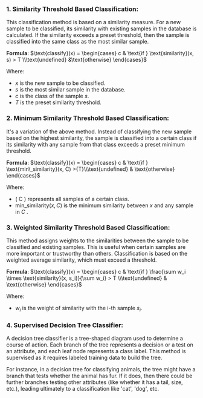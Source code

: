 ### 1. Similarity Threshold Based Classification:

This classification method is based on a similarity measure. For a new sample to be classified, its similarity with existing samples in the database is calculated. If the similarity exceeds a preset threshold, then the sample is classified into the same class as the most similar sample.

**Formula**:
$\text{classify}(x) = \begin{cases} c & \text{if } \text{similarity}(x, s) > T \\\text{undefined} &\text{otherwise} \end{cases}$

Where:
- $x$ is the new sample to be classified.
- $s$ is the most similar sample in the database.
- $c$ is the class of the sample $s$.
- $T$ is the preset similarity threshold.

### 2. Minimum Similarity Threshold Based Classification:

It's a variation of the above method. Instead of classifying the new sample based on the highest similarity, the sample is classified into a certain class if its similarity with any sample from that class exceeds a preset minimum threshold.

**Formula**:
$\text{classify}(x) = \begin{cases} c & \text{if } \text{min\_similarity}(x, C) >{T}\\\text{undefined} & \text{otherwise} \end{cases}$

Where:
- \( C \) represents all samples of a certain class.
- $\text{min\_similarity}(x, C)$ is the minimum similarity between $x$ and any sample in $C$ .

### 3. Weighted Similarity Threshold Based Classification:

This method assigns weights to the similarities between the sample to be classified and existing samples. This is useful when certain samples are more important or trustworthy than others. Classification is based on the weighted average similarity, which must exceed a threshold.

**Formula**:
$\text{classify}(x) = \begin{cases} c & \text{if } \frac{\sum w_i \times \text{similarity}(x, s_i)}{\sum w_i} > T \\\text{undefined} & \text{otherwise} \end{cases}$

Where:
- $w_i$  is the weight of similarity with the i-th sample  $s_i$.

### 4. Supervised Decision Tree Classifier:

A decision tree classifier is a tree-shaped diagram used to determine a course of action. Each branch of the tree represents a decision or a test on an attribute, and each leaf node represents a class label. This method is supervised as it requires labeled training data to build the tree.

For instance, in a decision tree for classifying animals, the tree might have a branch that tests whether the animal has fur. If it does, then there could be further branches testing other attributes (like whether it has a tail, size, etc.), leading ultimately to a classification like 'cat', 'dog', etc.